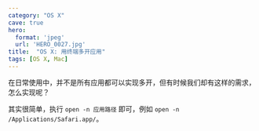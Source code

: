 ```yaml
---
category: "OS X"
cave: true
hero:
  format: 'jpeg'
  url: 'HERO_0027.jpg'
title:  "OS X: 用终端多开应用"
tags: [OS X, Mac]
---
```

在日常使用中，并不是所有应用都可以实现多开，但有时候我们却有这样的需求，怎么实现呢？

其实很简单，执行 `open -n 应用路径` 即可，例如 `open -n /Applications/Safari.app/`。





